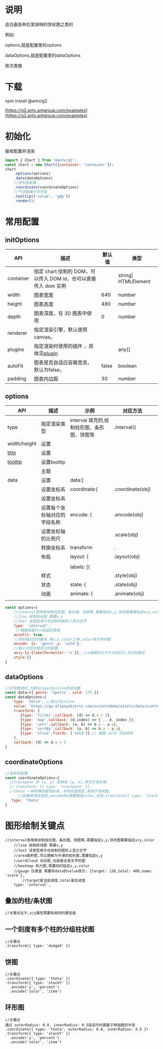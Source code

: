 # 说明

适合画各种花里胡哨的饼状图之类的

例如:

options,就是配置里的options

dataOptions,就是配置里的dataOptions

依次类推

# 下载

npm install @antv/g2

[https://g2.antv.antgroup.com/examples](https://g2.antv.antgroup.com/examples)

# 初始化

接收配置并渲染

```javascript
import { Chart } from '@antv/g2';
const chart = new Chart({container: 'container'});
chart
    .options(options)
    .data(dataOptions)
    //坐标系配置
    .coordinate(coordinateOptions)
    //气泡框展示的字段
    .tooltip(['value', 'gdp'])
    .render();
```

# 常用配置

## initOptions

| API       | 描述                                                                     | 默认值   | 类型                   |
| --------- | ---------------------------------------------------------------------- | ----- | -------------------- |
| container | 指定 chart 绘制的 DOM，可以传入 DOM id，也可以直接传入 dom 实例                            |       | string\| HTMLElement |
| width     | 图表宽度                                                                   | 640   | number               |
| height    | 图表高度                                                                   | 480   | number               |
| depth     | 图表深度，在 3D 图表中使用                                                        | 0     | number               |
| renderer  | 指定渲染引擎，默认使用 canvas。                                                    |       |                      |
| plugins   | 指定渲染时使用的插件 ，具体见[plugin](https://g2.antv.antgroup.com/api/plugin/rough) |       | any[]                |
| autoFit   | 图表是否自适应容器宽高，默认为false，                                                  | false | boolean              |
| padding   | 图表内边距                                                                  | 30    | number               |


## options

| API                                                            | 描述             | 示例                         | 对应方法             |     |
| -------------------------------------------------------------- | -------------- | -------------------------- | ---------------- | --- |
| type                                                           | 指定渲染类型         | interval 填充的,绘制柱形图、条形图、饼图等 | .interval()      |     |
| width/height                                                   | 设置             |                            |                  |     |
| [title](https://g2.antv.antgroup.com/spec/component/title)     | 设置             |                            |                  |     |
| [tooltip](https://g2.antv.antgroup.com/spec/component/tooltip) | 设置tooltip      |                            |                  |     |
|                                                                | 主题             |                            |                  |     |
| data                                                           | 设置             | data:[                     |                  |     |
|                                                                | 设置坐标系          | coordinate:{               | .coordinate(obj) |     |
|                                                                | 设置坐标系          |                            |                  |     |
|                                                                | 设置每个坐标轴对应的字段名称 | encode: {                  | .encode(obj)     |     |
|                                                                | 设置坐标轴的比例尺      |                            | .scale(obj)      |     |
|                                                                | 转换坐标系          | transform                  | .                |     |
|                                                                | 布局             | layout: {                  | .layout(obj)     |     |
|                                                                |                |                            |                  |     |
|                                                                |                | labels: [{                 |                  |     |
|                                                                | 样式             |                            | .style(obj)      |     |
|                                                                | 状态             | state: {                   | .state(obj)      |     |
|                                                                | 动画             | animate: {                 | .animate(obj)    |     |
|                                                                |                |                            |                  |     |


```javascript
const options={
    //interval常用来绘制柱形图、条形图、饼图等,需要指定x,y,饼状图需要指定x/y,color
    //line 绘制折线图 需要x,y
    //text 该类型用于在绘制的图形上显示文字
    type: 'interval',
     //根据容器大小自适应宽高
    autoFit: true,
    //坐标轴对应的属性,有x,y,color三种,color用于饼状图
    encode: {x: 'genre',y: 'sold'},
    //轴上对应刻度显示的配置
    axis:{x:{labelFormatter:'~s'}}, //x轴格式化为千分位123,222的格式
    style:{}
}
```

## dataOptions

```javascript
//仅写数组时,为默认type为inline的语法糖
const data=[{ genre: 'Sports', sold: 275 }]
const dataOptions={
    type: 'fetch', //默认为inline
    value: 'https://gw.alipayobjects.com/os/antvdemo/assets/data/scatter.json',
    transform: [
       {type: 'filter',callback: (d) => d.a < 3},
       {type: 'map',callback: (d,index) => { ...d, index }},
       {type: 'sort',callback: (a, b) => b.a - a.a},
       {type: 'sortBy',callback: (a, b) => b.a - a.a},
       {type: 'slice',fields: ['sold']},// 根据 sold 字段排序
    ],
    callback: (d) => d.a < 3
}
```

## coordinateOptions

```javascript
//坐标系配置
const coordinateOptions={
  //transpose 将 (x, y) 变换成 (y, x),常见于条形图
  // transform: [{ type: 'transpose' }],
  //theta 一种特殊的极坐标系，半径长度固定,常用于饼状图,
      //如果使用该类型,encode的x需要换成color,还有.transform({ type: 'stackY' })
   type: 'theta'
}
```

# 图形绘制关键点

```
//interval常用来绘制柱形图、条形图、饼图等,需要指定x,y,饼状图需要指定x/y,color
    //line 绘制折线图 需要x,y
    //text 该类型用于在绘制的图形上显示文字
    //area面积图,可以理解为平滑的柱形图,需要指定x,y
    //wordCloud 词云图,也就是全是文字的图
    //heatmap 热力图,需要同时指定x,y,color
    //gauge 仪表盘 需要将data的value改为: {target: 120,total: 400,name: 'score'},
        //target是当前进度,total是总进度
    type: 'interval',
```

## 叠加的柱/条状图

```
//关键点在于,x/y属性需要有相同的属性值
```

## 一个刻度有多个柱的分组柱状图

```
//关键点
.transform({ type: 'dodgeX' })
```

## 饼图

```
//关键点
.coordinate({ type: 'theta' })
.transform({ type: 'stackY' })
  .encode('y', 'percent')
  .encode('color', 'item')
```

## 环形图

```
//关键点
通过 outerRadius: 0.8, innerRadius: 0.5指定内外圈基于原始圈的半径
.coordinate({ type: 'theta', outerRadius: 0.8, innerRadius: 0.5 })
.transform({ type: 'stackY' })
  .encode('y', 'percent')
  .encode('color', 'item')
```